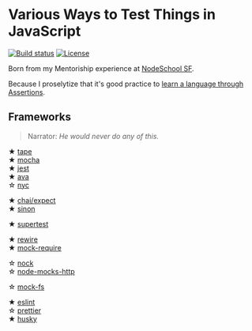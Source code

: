 # Various Ways to Test Things in JavaScript

  [![Build status][githubactions-img]][githubactions-url]
  [![License][license-img]][license-url]

Born from my Mentoriship experience at [NodeSchool SF](https://github.com/nodeschool/sanfrancisco/issues/239).

Because I proselytize that it's good practice to [learn a language through Assertions](http://blog.cantremember.com/learning-ruby-through-assertions-and-podcasts).


## Frameworks

> Narrator:  *He would never do any of this.*

&#x2605; [tape](https://github.com/substack/tape) <br />
&#x2605; [mocha](https://github.com/mochajs/mocha) <br />
&#x2605; [jest](https://github.com/facebook/jest) <br />
&#x2605; [ava](https://github.com/avajs/ava) <br />
&#x2606; [nyc](https://github.com/istanbuljs/nyc) <br />

&#x2605; [chai/expect](https://github.com/chaijs/chai) <br />
&#x2605; [sinon](https://github.com/sinonjs/sinon) <br />

&#x2605; [supertest](https://github.com/visionmedia/supertest) <br />

&#x2605; [rewire](https://github.com/jhnns/rewire) <br />
&#x2605; [mock-require](https://github.com/boblauer/mock-require) <br />

&#x2606; [nock](https://github.com/nock/nock) <br />
&#x2606; [node-mocks-http](https://github.com/howardabrams/node-mocks-http) <br />

&#x2606; [mock-fs](https://github.com/tschaub/mock-fs) <br />

&#x2605; [eslint](https://github.com/eslint/eslint) <br />
&#x2606; [prettier](https://github.com/prettier/prettier) <br />
&#x2605; [husky](https://github.com/typicode/husky) <br />

[githubactions-img]: https://github.com/cantremember/javascript-testing/workflows/CI/badge.svg
[githubactions-url]: https://github.com/cantremember/javascript-testing/actions
[license-img]: https://img.shields.io/badge/license-WTFPL-blue.svg?style=flat-square
[license-url]: http://www.wtfpl.net/
